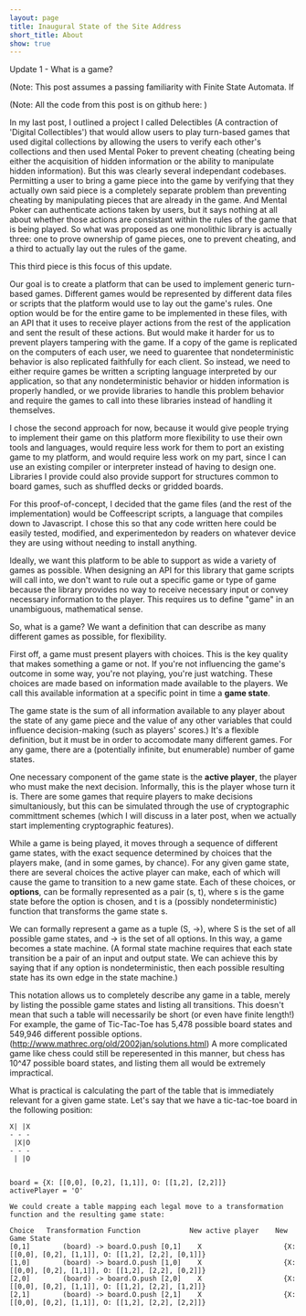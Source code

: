 ```yaml
---
layout: page
title: Inaugural State of the Site Address
short_title: About
show: true
---
```


Update 1 - What is a game?

(Note: This post assumes a passing familiarity with Finite State Automata. If

(Note: All the code from this post is on github here: )

In my last post, I outlined a project I called Delectibles (A contraction of 'Digital Collectibles') that would allow users to play turn-based games that used digital collections by allowing the users to verify each other's collections and then used Mental Poker to prevent cheating (cheating being either the acquisition of hidden information or the ability to manipulate hidden information). But this was clearly several independant codebases. Permitting a user to bring a game piece into the game by verifying that they actually own said piece is a completely separate problem than preventing cheating by manipulating pieces that are already in the game. And Mental Poker can authenticate actions taken by users, but it says nothing at all about whether those actions are consistant within the rules of the game that is being played. So what was proposed as one monolithic library is actually three: one to prove ownership of game pieces, one to prevent cheating, and a third to actually lay out the rules of the game.

This third piece is this focus of this update.

Our goal is to create a platform that can be used to implement generic turn-based games. Different games would be represented by different data files or scripts that the platform would use to lay out the game's rules. One option would be for the entire game to be implemented in these files, with an API that it uses to receive player actions from the rest of the application and sent the result of these actions. But would make it harder for us to prevent players tampering with the game. If a copy of the game is replicated on the computers of each user, we need to guarentee that nondeterministic behavior is also replicated faithfully for each client. So instead, we need to either require games be written a scripting language interpreted by our application, so that any nondeterministic behavior or hidden information is properly handled, or we provide libraries to handle this problem behavior and require the games to call into these libraries instead of handling it themselves.

I chose the second approach for now, because it would give people trying to implement their game on this platform more flexibility to use their own tools and languages, would require less work for them to port an existing game to my platform, and would require less work on my part, since I can use an existing compiler or interpreter instead of having to design one. Libraries I provide could also provide support for structures common to board games, such as shuffled decks or gridded boards.

For this proof-of-concept, I decided that the game files (and the rest of the implementation) would be Coffeescript scripts, a language that compiles down to Javascript. I chose this so that any code written here could be easily tested, modified, and experimentedon  by readers on whatever device they are using without needing to install anything.

Ideally, we want this platform to be able to support as wide a variety of games as possible. When designing an API for this library that game scripts will call into, we don't want to rule out a specific game or type of game because the library provides no way to receive necessary input or convey necessary information to the player. This requires us to define "game" in an unambiguous, mathematical sense.

So, what is a game? We want a definition that can describe as many different games as possible, for flexibility.

First off, a game must present players with choices. This is the key quality that makes something a game or not. If you're not influencing the game's outcome in some way, you're not playing, you're just watching. These choices are made based on information made available to the players. We call this available information at a specific point in time a **game state**.

The game state is the sum of all information available to any player about the state of any game piece and the value of any other variables that could influence decision-making (such as players' scores.) It's a flexible definition, but it must be in order to accomodate many different games. For any game, there are a (potentially infinite, but enumerable) number of game states.

One necessary component of the game state is the **active player**, the player who must make the next decision. Informally, this is the player whose turn it is. There are some games that require players to make decisions simultaniously, but this can be simulated through the use of cryptographic committment schemes (which I will discuss in a later post, when we actually start implementing cryptographic features).

While a game is being played, it moves through a sequence of different game states, with the exact sequence determined by choices that the players make, (and in some games, by chance). For any given game state, there are several choices the active player can make, each of which will cause the game to transition to a new game state. Each of these choices, or **options**, can be formally represented as a pair (s, t), where s is the game state before the option is chosen, and t is a (possibly nondeterministic) function that transforms the game state s.

We can formally represent a game as a tuple (S, →), where S is the set of all possible game states, and → is the set of all options. In this way, a game becomes a state machine. (A formal state machine requires that each state transition be a pair of an input and output state. We can achieve this by saying that if any option is nondeterministic, then each possible resulting state has its own edge in the state machine.)

This notation allows us to completely describe any game in a table, merely by listing the possible game states and listing all transitions. This doesn't mean that such a table will necessarily be short (or even have finite length!) For example, the game of Tic-Tac-Toe has 5,478 possible board states and 549,946 different possible options. (http://www.mathrec.org/old/2002jan/solutions.html) A more complicated game like chess could still be reperesented in this manner, but chess has 10^47 possible board states, and listing them all would be extremely impractical.

What is practical is calculating the part of the table that is immediately relevant for a given game state. Let's say that we have a tic-tac-toe board in the following position:

```
X| |X
- - -
 |X|O
- - -
 | |O


board = {X: [[0,0], [0,2], [1,1]], O: [[1,2], [2,2]]}
activePlayer = 'O'

We could create a table mapping each legal move to a transformation function and the resulting game state:

Choice   Transformation Function            New active player    New Game State
[0,1]        (board) -> board.O.push [0,1]    X                    {X: [[0,0], [0,2], [1,1]], O: [[1,2], [2,2], [0,1]]}
[1,0]        (board) -> board.O.push [1,0]    X                    {X: [[0,0], [0,2], [1,1]], O: [[1,2], [2,2], [0,2]]}
[2,0]        (board) -> board.O.push [2,0]    X                    {X: [[0,0], [0,2], [1,1]], O: [[1,2], [2,2], [1,2]]}
[2,1]        (board) -> board.O.push [2,1]    X                    {X: [[0,0], [0,2], [1,1]], O: [[1,2], [2,2], [2,2]]}
```
